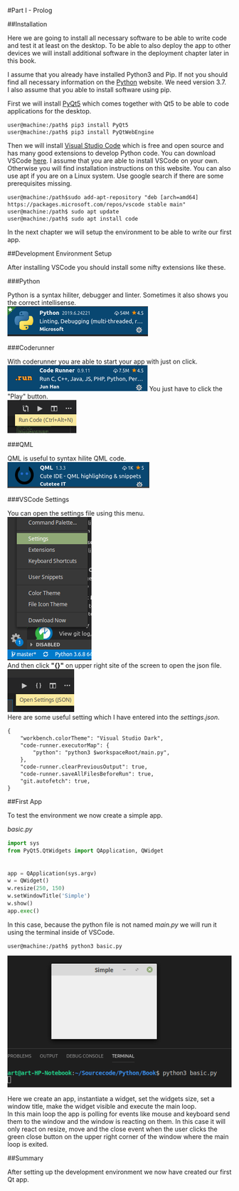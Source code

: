#Part I - Prolog

##Installation

Here we are going to install all necessary software to be able to write code and test it at least on the desktop. 
To be able to also deploy the app to other devices we will install additional software in the deployment chapter later in this book. 

I assume that you already have installed Python3 and Pip. If not you should find all necessary information on the [Python](https://python.org) website. We need version 3.7.   
I also assume that you able to install software using pip. 

First we will install [PyQt5](https://www.riverbankcomputing.com/software/pyqt/intro) which comes together with Qt5 to be able to code applications for the desktop. 

```console
user@machine:/path$ pip3 install PyQt5
user@machine:/path$ pip3 install PyQtWebEngine
```

Then we will install [Visual Studio Code](https://code.visualstudio.com/) which is free and open source and has many good extensions to develop Python code. 
You can download VSCode [here](https://code.visualstudio.com/Download). I assume that you are able to install VSCode on your own. Otherwise you will find installation instructions on this website. 
You can also use apt if you are on a Linux system. 
Use google search if there are some prerequisites missing. 

```console
user@machine:/path$sudo add-apt-repository "deb [arch=amd64] https://packages.microsoft.com/repos/vscode stable main"
user@machine:/path$ sudo apt update
user@machine:/path$ sudo apt install code
```

In the next chapter we will setup the environment to be able to write our first app. 

##Development Environment Setup

After installing VSCode you should install some nifty extensions like these.   

###Python

Python is a syntax hiliter, debugger and linter. Sometimes it also shows you the correct intellisense.   
![AltText](../images/python.png "Title")

###Coderunner

With coderunner you are able to start your app with just on click.     
![AltText](../images/coderunner.png "Title")
You just have to click the "Play" button.   
![AltText](../images/runner.png "Title")

###QML

QML is useful to syntax hilite QML code.   
<img src="../images/qml.png" alt="QML" title="QML" />

###VSCode Settings

You can open the settings file using this menu.   
![AltText](../images/settings.png "Title")   
And then click <strong>"{}"</strong> on upper right site of the screen to open the json file.   
![AltText](../images/json.png "Title")   
Here are some useful setting which I have entered into the <em>settings.json</em>.  

<div class="codehilite"><pre><span></span><code><span class="p">{</span>
    <span class="nt">&quot;workbench.colorTheme&quot;</span><span class="p">:</span> <span class="s2">&quot;Visual Studio Dark&quot;</span><span class="p">,</span>
    <span class="nt">&quot;code-runner.executorMap&quot;</span><span class="p">:</span> <span class="p">{</span>
        <span class="nt">&quot;python&quot;</span><span class="p">:</span> <span class="s2">&quot;python3 $workspaceRoot/main.py&quot;</span><span class="p">,</span>
    <span class="p">},</span>
    <span class="nt">&quot;code-runner.clearPreviousOutput&quot;</span><span class="p">:</span> <span class="kc">true</span><span class="p">,</span>
    <span class="nt">&quot;code-runner.saveAllFilesBeforeRun&quot;</span><span class="p">:</span> <span class="kc">true</span><span class="p">,</span>
    <span class="nt">&quot;git.autofetch&quot;</span><span class="p">:</span> <span class="kc">true</span><span class="p">,</span>
<span class="p">}</span>
</code></pre></div>

##First App

To test the environment we now create a simple app.  

*basic.py*
```python
import sys
from PyQt5.QtWidgets import QApplication, QWidget


app = QApplication(sys.argv)
w = QWidget()
w.resize(250, 150)
w.setWindowTitle('Simple')
w.show()
app.exec()
```
In this case, because the python file is not named *main.py* we will run it using the terminal inside of VSCode.  

```console
user@machine:/path$ python3 basic.py
```

![AltText](../images/simple.png "Title")  
  
Here we create an app, instantiate a widget, set the widgets size, set a window title, make the widget visible and execute the main loop.   
In this main loop the app is polling for events like mouse and keyboard send them to the window and the window is reacting on them. In this case it will only react on resize, move and the close event when the user clicks the green close button on the upper right corner of the window where the main loop is exited.  

##Summary

After setting up the development environment we now have created our first Qt app.

